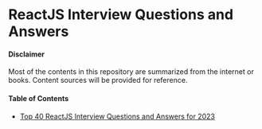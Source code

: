 # ReactJS Interview Questions and Answers

#### Disclaimer

Most of the contents in this repository are summarized from the internet or books.
Content sources will be provided for reference.

#### Table of Contents

- [Top 40 ReactJS Interview Questions and Answers for 2023](https://github.com/lcycstudio/interviews/tree/master/react/Top%2040%20ReactJS%20Interview%20Questions%20and%20Answers%20for%202023)
